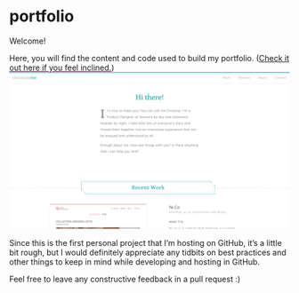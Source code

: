 <h1>portfolio</h1>
<p>Welcome!</p>
<p>Here, you will find the content and code used to build my portfolio. (<a href="www.christinelee.design" target="_blank">Check it out here if you feel inclined.</a>)

<img alt="Portfolio Homepage" src="https://github.com/christinehjlee/portfolio/blob/master/images/portfolio-home.jpeg"/>

<p>Since this is the first personal project that I’m hosting on GitHub, it’s a little bit rough, but I would definitely appreciate any tidbits on best practices and other things to keep in mind while developing and hosting in GitHub.</p>
<p>Feel free to leave any constructive feedback in a pull request :)</p>
